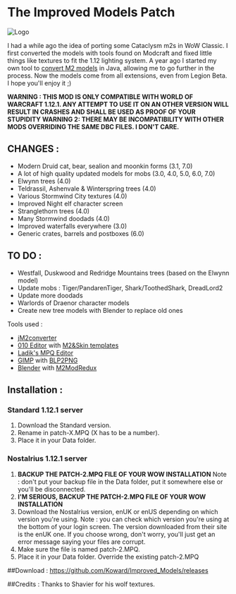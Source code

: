 # The Improved Models Patch

![Logo](http://b.thumbs.redditmedia.com/aetMRPVEDnE3u3qmEA3_n1pp9RsZJ84-u_C9uWBaW6E.png)

I had a while ago the idea of porting some Cataclysm m2s in WoW Classic. I first converted the models with tools found on Modcraft and fixed little things like textures to fit the 1.12 lighting system. 
A year ago I started my own tool to [convert M2 models](http://github.com/Koward/jM2converter) in Java, allowing me to go further in the process.
Now the models come from all extensions, even from Legion Beta.
I hope you'll enjoy it ;)

**WARNING : THIS MOD IS ONLY COMPATIBLE WITH WORLD OF WARCRAFT 1.12.1. ANY ATTEMPT TO USE IT ON AN OTHER VERSION WILL RESULT IN CRASHES AND SHALL BE USED AS PROOF OF YOUR STUPIDITY**
**WARNING 2: THERE MAY BE INCOMPATIBILITY WITH OTHER MODS OVERRIDING THE SAME DBC FILES. I DON'T CARE.**

## CHANGES :
* Modern Druid cat, bear, sealion and moonkin forms (3.1, 7.0)
* A lot of high quality updated models for mobs (3.0, 4.0, 5.0, 6.0, 7.0)
* Elwynn trees (4.0)
* Teldrassil, Ashenvale & Winterspring trees (4.0)
* Various Stormwind City textures (4.0)
* Improved Night elf character screen
* Stranglethorn trees (4.0)
* Many Stormwind doodads (4.0)
* Improved waterfalls everywhere (3.0)
* Generic crates, barrels and postboxes (6.0)

## TO DO :
* Westfall, Duskwood and Redridge Mountains trees (based on the Elwynn model)
* Update mobs : Tiger/PandarenTiger, Shark/ToothedShark, DreadLord2
* Update more doodads
* Warlords of Draenor character models
* Create new tree models with Blender to replace old ones

Tools used :
* [jM2converter](http://github.com/Koward/jM2converter)
* [010 Editor](http://www.sweetscape.com/010editor/) with [M2&Skin templates](http://modcraft.superparanoid.de/viewtopic.php?f=59&t=828&hilit=010+templates)
* [Ladik's MPQ Editor](http://www.zezula.net/en/mpq/download.html)
* [GIMP](https://www.gimp.org/) with [BLP2PNG](http://www.wowinterface.com/downloads/info6127-BLP2PNG.html)
* [Blender](https://www.blender.org/) with [M2ModRedux](http://modcraft.superparanoid.de/viewtopic.php?f=59&t=8864)

## Installation :
### Standard 1.12.1 server
1. Download the Standard version.
2. Rename in patch-X.MPQ (X has to be a number).
3. Place it in your Data folder.

### Nostalrius 1.12.1 server
1. **BACKUP THE PATCH-2.MPQ FILE OF YOUR WOW INSTALLATION**
Note : don't put your backup file in the Data folder, put it somewhere else or you'll be disconnected.
2. **I'M SERIOUS, BACKUP THE PATCH-2.MPQ FILE OF YOUR WOW INSTALLATION**
3. Download the Nostalrius version, enUK or enUS depending on which version you're using.
Note : you can check which version you're using at the bottom of your login screen. The version downloaded from their site is the enUK one. 
If you choose wrong, don't worry, you'll just get an error message saying your files are corrupt.
4. Make sure the file is named patch-2.MPQ.
5. Place it in your Data folder. Override the existing patch-2.MPQ

##Download :
https://github.com/Koward/Improved_Models/releases

##Credits :
Thanks to Shavier for his wolf textures.
